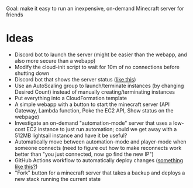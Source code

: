 Goal: make it easy to run an inexpensive, on-demand Minecraft server for friends

# Ideas
* Discord bot to launch the server (might be easier than the webapp, and also more secure than a webapp)
* Modify the cloud-init script to wait for 10m of no connections before shutting down
* Discord bot that shows the server status ([like this](https://www.reddit.com/r/discordapp/comments/8yn9hp/i_made_a_bot_that_shows_the_live_status_of_our/))
* Use an AutoScaling group to launch/terminate instances (by changing Desired Count) instead of manually creating/terminating instances
* Put everything into a CloudFormation template
* A simple webapp with a button to start the minecraft server (API Gateway, Lambda function, Poke the EC2 API, Show status on the webpage)
* Investigate an on-demand "automation-mode" server that uses a low-cost EC2 instance to just run automation; could we get away with a 512MB lightsail instance and have it be useful?
* Automatically move between automation-mode and player-mode when someone connects (need to figure out how to make reconnects work better than "you just connected, now go find the new IP")
* GitHub Actions workflow to automatically deploy changes ([something like this?](https://github.com/actions/starter-workflows/blob/master/ci/aws.yml))
* "Fork" button for a minecraft server that takes a backup and deploys a new stack running the current state
